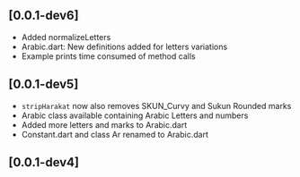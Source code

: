 ## [0.0.1-dev6]
- Added normalizeLetters
- Arabic.dart: New  definitions added for letters variations 
- Example prints time consumed of method calls
## [0.0.1-dev5]
- `stripHarakat` now also removes SKUN_Curvy and Sukun Rounded marks
- Arabic class available containing Arabic Letters and numbers
- Added more letters and marks to Arabic.dart
- Constant.dart and class Ar renamed to Arabic.dart
## [0.0.1-dev4]